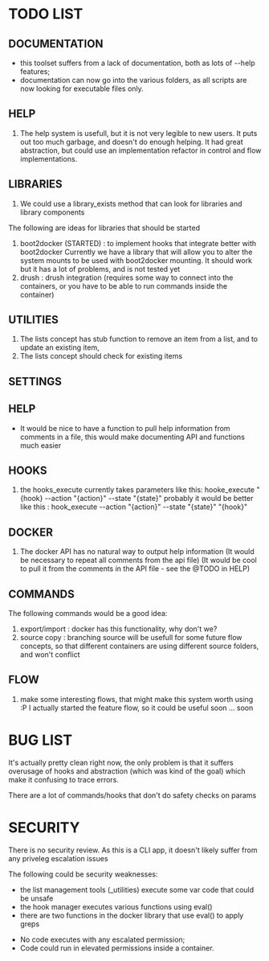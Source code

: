 # TODO LIST #

## DOCUMENTATION ##

* this toolset suffers from a lack of documentation, both as lots of --help features;
* documentation can now go into the various folders, as all scripts are now looking for executable files only.

## HELP ##

1. The help system is usefull, but it is not very legible to new users.  It
   puts out too much garbage, and doesn't do enough helping.
   It had great abstraction, but could use an implementation refactor in
   control and flow implementations.

## LIBRARIES ##

1. We could use a library_exists method that can look for libraries and library components

The following are ideas for libraries that should be started

1. boot2docker (STARTED) : to implement hooks that integrate better with boot2docker
   Currently we have a library that will allow you to alter the system mounts to be
   used with boot2docker mounting.  It should work but it has a lot of problems, and
   is not tested yet
2. drush : drush integration (requires some way to connect into the containers,
     or you have to be able to run commands inside the container)

## UTILITIES ##

1. The lists concept has stub function to remove an item from a list, and to update an existing item,
2. The lists concept should check for existing items

## SETTINGS ##


## HELP ##

* It would be nice to have a function to pull help information from comments in a file, this would make
  documenting API and functions much easier

## HOOKS ##

1. the hooks_execute currently takes parameters like this: hooke_execute "{hook} --action "{action}" --state "{state}"
   probably it would be better like this : hook_execute --action "{action}" --state "{state}" "{hook}"

## DOCKER ##

1. The docker API has no natural way to output help information (It would be necessary to repeat all comments from the api file)
   (It would be cool to pull it from the comments in the API file - see the @TODO in HELP)

## COMMANDS ##

The following commands would be a good idea:

1. export/import : docker has this functionality, why don't we?
2. source copy : branching source will be usefull for some future flow
      concepts, so that different containers are using different source
      folders, and won't conflict

## FLOW ##

1. make some interesting flows, that might make this system worth using  :P
    I actually started the feature flow, so it could be useful soon ... soon

# BUG LIST #

It's actually pretty clean right now, the only problem is that it suffers
overusage of hooks and abstraction (which was kind of the goal) which make
it confusing to trace errors.

There are a lot of commands/hooks that don't do safety checks on params

# SECURITY #

There is no security review.  As this is a CLI app, it doesn't likely suffer from any priveleg escalation issues

The following could be security weaknesses:

- the list management tools (_utilities) execute some var code that could be unsafe
- the hook manager executes various functions using eval()
- there are two functions in the docker library that use eval() to apply greps

* No code executes with any escalated permission;
* Code could run in elevated permissions inside a container.
